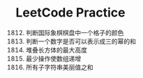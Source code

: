 # LeetCode Practice

1812. 判断国际象棋棋盘中一个格子的颜色
1780. 判断一个数字是否可以表示成三的幂的和
1691. 堆叠长方体的最大高度
1827. 最少操作使数组递增
1781. 所有子字符串美丽值之和